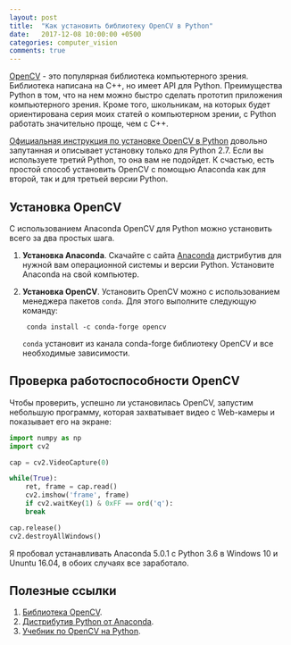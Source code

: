 ```yaml
---
layout: post
title:  "Как установить библиотеку OpenCV в Python"
date:   2017-12-08 10:00:00 +0500
categories: computer_vision
comments: true
---
```

[OpenCV](https://opencv.org/) - это популярная библиотека компьютерного зрения. Библиотека написана на C++, но имеет API для Python. Преимущества Python в том, что на нем можно быстро сделать прототип приложения компьютерного зрения. Кроме того, школьникам, на которых будет ориентирована серия моих статей о компьютерном зрении, с Python работать значительно проще, чем с C++.

[Официальная инструкция по установке OpenCV в Python](https://docs.opencv.org/3.3.1/d5/de5/tutorial_py_setup_in_windows.html) довольно запутанная и описывает установку только для Python 2.7. Если вы используете третий Python, то она вам не подойдет. К счастью, есть простой способ установить OpenCV с помощью Anaconda как для второй, так и для третьей версии Python.

<!--more-->

## Установка OpenCV

С использованием Anaconda OpenCV для Python можно установить всего за два простых шага.

1. **Установка Anaconda**. Скачайте с сайта [Anaconda](https://www.anaconda.com/download/) дистрибутив для нужной вам операционной системы и версии Python. Установите Anaconda на свой компьютер.

2. **Установка OpenCV**. Установить OpenCV можно с использованием менеджера пакетов `conda`. Для этого выполните следующую команду:

        conda install -c conda-forge opencv

    `conda` установит из канала conda-forge библиотеку OpenCV и все необходимые зависимости. 


## Проверка работоспособности OpenCV

Чтобы проверить, успешно ли установилась OpenCV, запустим небольшую программу, которая захватывает видео с Web-камеры и показывает его на экране:

```python
import numpy as np
import cv2

cap = cv2.VideoCapture(0)

while(True):
    ret, frame = cap.read()
    cv2.imshow('frame', frame)
    if cv2.waitKey(1) & 0xFF == ord('q'):
	break

cap.release()
cv2.destroyAllWindows()
```
       
Я пробовал устанавливать Anaconda 5.0.1 с Python 3.6 в Windows 10 и Ununtu 16.04, в обоих случаях все заработало.

## Полезные ссылки

1. [Библиотека OpenCV](https://opencv.org/).
2. [Дистрибутив Python от Anaconda](https://www.anaconda.com/download).
3. [Учебник по OpenCV на Python](https://opencv-python-tutroals.readthedocs.io/en/latest/py_tutorials/py_tutorials.html).
